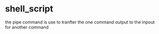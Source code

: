 # shell_script
the pipe command is use to tranfter the one command output to the inpout for another command
